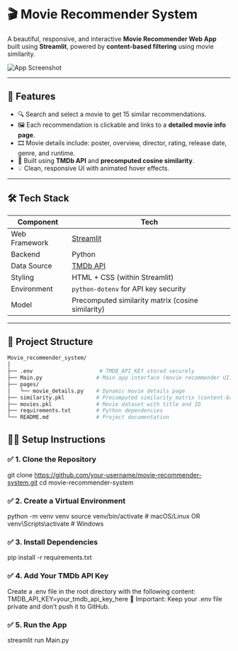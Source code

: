 # 🎬 Movie Recommender System

A beautiful, responsive, and interactive **Movie Recommender Web App** built using **Streamlit**, powered by **content-based filtering** using movie similarity.

![App Screenshot](https://image.tmdb.org/t/p/w500/your_example_poster_path.jpg) <!-- Replace with actual poster or screenshot -->

---

## 🚀 Features

- 🔍 Search and select a movie to get 15 similar recommendations.
- 🖼️ Each recommendation is clickable and links to a **detailed movie info page**.
- 🎞️ Movie details include: poster, overview, director, rating, release date, genre, and runtime.
- 🎯 Built using **TMDb API** and **precomputed cosine similarity**.
- 💡 Clean, responsive UI with animated hover effects.

---

## 🛠️ Tech Stack

| Component | Tech |
|----------|------|
| Web Framework | [Streamlit](https://streamlit.io) |
| Backend | Python |
| Data Source | [TMDb API](https://www.themoviedb.org/documentation/api) |
| Styling | HTML + CSS (within Streamlit) |
| Environment | `python-dotenv` for API key security |
| Model | Precomputed similarity matrix (cosine similarity) |

---

## 📁 Project Structure

```bash
Movie_recommender_system/
│
├── .env                     # TMDB_API_KEY stored securely
├── Main.py                 # Main app interface (movie recommender UI)
├── pages/
│   └── movie_details.py    # Dynamic movie details page
├── similarity.pkl          # Precomputed similarity matrix (content-based filtering)
├── movies.pkl              # Movie dataset with title and ID
├── requirements.txt        # Python dependencies
└── README.md               # Project documentation
```

## 🧑‍💻 Setup Instructions

### ✅ 1. Clone the Repository


git clone https://github.com/your-username/movie-recommender-system.git
cd movie-recommender-system

### ✅ 2. Create a Virtual Environment

python -m venv venv
source venv/bin/activate        # macOS/Linux
 OR
venv\Scripts\activate           # Windows

### ✅ 3. Install Dependencies

pip install -r requirements.txt

### ✅ 4. Add Your TMDb API Key

Create a .env file in the root directory with the following content:
TMDB_API_KEY=your_tmdb_api_key_here
🔐 Important: Keep your .env file private and don’t push it to GitHub.

### ✅ 5. Run the App

streamlit run Main.py



